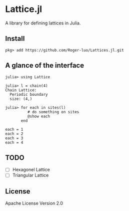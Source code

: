 # Lattice.jl

A library for defining lattices in Julia.

## Install

```
pkg> add https://github.com/Roger-luo/Lattices.jl.git
```

## A glance of the interface

```julia-repl
julia> using Lattice

julia> l = chain(4)
Chain Lattice:
  Periodic boundary
  size: (4,)

julia> for each in sites(l)
          # do something on sites
          @show each
       end

each = 1
each = 2
each = 3
each = 4
```

## TODO

- [ ] Hexagonel Lattice
- [ ] Triangular Lattice

## License

Apache License Version 2.0
